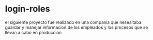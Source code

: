 # login-roles
el siguiente proyecto fue realizado en una compania que nesesitaba guardar y manejar informacion de los empleados y los procesos que se llevan a cabo en produccion 

